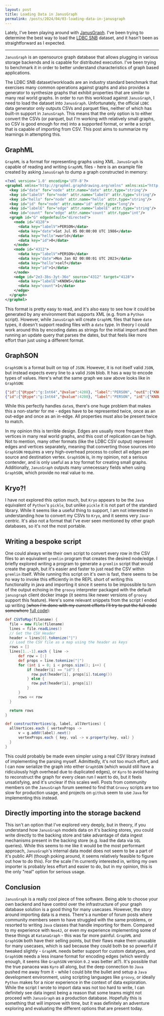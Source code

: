 ```yaml
---
layout: post
title: Loading Data in JanusGraph
permalink: /posts/2024/04/03-loading-data-in-janusgraph
---
```


Lately, I've been playing around with [JanusGraph](https://janusgraph.org/).
I've been trying to determine the best way to load the [LDBC
SNB](https://ldbcouncil.org/benchmarks/snb/k) dataset, and it hasn't been as
straightforward as I expected.

---

`JanusGraph` is an opensource graph database that allows plugging in various
storage backends and is capable for distributed execution. I've been trying to
benchmark it in order to better understand characteristics of graph based
applications.

The LDBC SNB dataset/workloads are an industry standard benchmark that exercises
many common operations against graphs and also provides a generator to
synthesize graphs that exhibit properties that are similar to many real world
graphs. In order to run this workload against `JanusGraph`, I need to load the
dataset into `JanusGraph`. Unfortunately, the official `LDBC` data generator
only outputs CSVs and parquet files, neither of which has built-in support in
`JanusGraph`. This means that the only option is to either convert the CSVs
(or parquet, but I'm working with relatively small graphs, so CSV is good
enough for me) into a supported format, or write a script that is capable of
importing from CSV. This post aims to summarize my learnings in
attempting this.

## GraphML

`GraphML` is a format for representing graphs using XML. `JanusGraph` is capable
of reading and writing `GraphML` files - here is an example file created by
asking `JanusGraph` to dump a graph constructed in memory:

```xml
<?xml version='1.0' encoding='UTF-8'?>
<graphml xmlns="http://graphml.graphdrawing.org/xmlns" xmlns:xsi="http://www.w3.org/2001/XMLSchema-instance" xsi:schemaLocation="http://graphml.graphdrawing.org/xmlns http://graphml.graphdrawing.org/xmlns/1.1/graphml.xsd">
  <key id="date" for="node" attr.name="date" attr.type="string"/>
  <key id="labelV" for="node" attr.name="labelV" attr.type="string"/>
  <key id="hello" for="node" attr.name="hello" attr.type="string"/>
  <key id="id" for="node" attr.name="id" attr.type="long"/>
  <key id="labelE" for="edge" attr.name="labelE" attr.type="string"/>
  <key id="count" for="edge" attr.name="count" attr.type="int"/>
  <graph id="G" edgedefault="directed">
    <node id="4128">
      <data key="labelV">PERSON</data>
      <data key="date">Sat Jul 05 00:00:00 UTC 1986</data>
      <data key="hello">world</data>
      <data key="id">0</data>
    </node>
    <node id="4312">
      <data key="labelV">PERSON</data>
      <data key="date">Mon Jan 02 00:00:01 UTC 2023</data>
      <data key="hello">self</data>
      <data key="id">1</data>
    </node>
    <edge id="2e3-3bs-3yt-36o" source="4312" target="4128">
      <data key="labelE">KNOWS</data>
      <data key="count">1</data>
    </edge>
  </graph>
</graphml>
```

This format is pretty easy to read, and it's also easy to see how it could be
generated by any environment that supports XML (e.g. from a `Python` script).
However, while `JanusGraph` will create `GraphML` files that have `date` types,
it doesn't support reading files with a `date` type. In theory I could work
around this by encoding dates as strings for the initial import and then running
an update query that parses the dates, but that feels like more effort than just
using a different format.

## GraphSON

`GraphSON` is a format built on top of `JSON`. However, it is not itself valid
`JSON`, but instead expects every line to a valid `JSON` blob. It has a way to
encode types of values. Here's what the same graph we saw above looks like in
`GraphSON`:

```json
{"id":{"@type":"g:Int64","@value":4208}, "label":"PERSON", "outE":{"KNOWS":[{"inV":{"@type":"g:Int64","@value":4200}}]}, "properties":{"date":[{"value":{"@type":"g:Date","@value":1672617601234}}],"hello":[{"value": "self"}],"id":[{"value": 1}]}}
{"id":{"@type":"g:Int64","@value":4200}, "label":"PERSON", "inE":{"KNOWS":[{"outV":{"@type":"g:Int64","@value":4208}}]}, "properties":{"date":[{"value":{"@type":"g:Date","@value":520905600000}}],"hello":[{"value":"world"}],"id":[{"value":{"@type":"g:Int32","@value":0}}]}}
```

While this perfectly handles `date`s, there's one huge problem that makes this a
non-starter for me - edges have to be represented twice, once as an out-edge and
once as an in-edge. All properties must also be present twice to match.

In my opinion this is terrible design. Edges are usually more frequent than
vertices in many real world graphs, and this cost of replication can be high.
Not to mention, many other formats (like the LDBC CSV output) represent edges
and vertices separately, meaning that converting those sources into `GraphSON`
requires a very high-overhead process to collect all edges per source and
destination vertex. `GraphSON` is, in my opinion, not a serious contender, and
is only useful as a toy format for creating small graphs. Additionally,
`JanusGraph` outputs many unnecessary fields when using `GraphSON`, which
provide no real value to me.

## Kryo?!

I have not explored this option much, but `Kryo` appears to be the `Java`
equivalent of `Python`'s `pickle`, but unlike `pickle` it is not part of the
standard library. While it seems like a useful thing to support, I am not
interested in understanding how to convert my CSVs to `Kryo`, and it seems very
`Java`-centric. It's also not a format that I've ever seen mentioned by other
graph databases, so it's not the most portable.

## Writing a bespoke script

One could always write their own script to convert every row in the CSV files to
an equivalent `gremlin` program that creates the desired node/edge. I briefly
explored writing a program to generate a `gremlin` script that would create the
graph, but it's easier and faster to just read the CSV within `gremlin` itself.
While running this script on it's own is fast, there seems to be no way to
invoke this efficiently in the REPL short of writing this functionality in java
and importing it since it seems to be impossible to turn of the output echoing
in the `groovy` interpreter packaged with the default `janusgraph` client docker
image (it seems like newer versions of `groovy` support this feature). Here's
some relevant snippets from the script I ended up writing (~~when I'm done with my
current efforts I'll try to put the full code somewhere~~ [full
code](https://gist.github.com/aneeshdurg/19441eff1a315aeec417509ecd0e297d)):

```groovy
def CSVToMap(filename) {
  file = new File(filename)
  lines = file.readLines()
  // Get the CSV Header
  header = lines[0].tokenize("|")
  // Load the CSV file as a map using the header as keys
  rows = []
  lines[1..-1].each { line ->
      def row = [:]
      def props = line.tokenize("|")
      for (int i = 0; i < props.size(); i++) {
          if (header[i] == "id") {
            row.put(header[i], props[i].toLong())
          } else {
            row.put(header[i], props[i])
          }
      }
      rows << row
  }

  return rows
}

def constructVertices(g, label, allVertices) {
  allVertices.each { vertexProps ->
      v = g.addV(label).next()
      vertexProps.each { key, val -> v.property(key, val) }
  }
}
```

This could probably be made even simpler using a real CSV library instead of
implementing the parsing myself. Admittedly, it's not too much effort, and I can
now serialize the graph into either `GraphSON` (which would still have a
ridiculously high overhead due to duplicated edges), or `Kyro` to avoid having
to reconstruct the graph for every clean run I want to do, but it feels
unsatisfying, and it's unclear if this scales well. Posts from community members
on the `JanusGraph` forum seemed to find that `Groovy` scripts are too slow for
production usage, and projects on `github` seem to use `Java` for implementing
this instead.

## Directly importing into the storage backend

This isn't an option that I've explored very deeply, but in theory, if you
understand how `JanusGraph` models data on it's backing stores, you could write
directly to the backing store and take advantage of data ingest mechanisms
present in the backing store (e.g. load the data via `SQL` queries). While this
seems to me like it would be the most performant approach, `JanusGraph`'s
internal data model does not seem to be a part of it's public API (though poking
around, it seems relatively feasible to figure out how to do this). For the
scale I'm currently interested in, writing my own importer is probably less
effort and easier to do, but in my opinion, this is the only "real" option for
serious usage.

## Conclusion

`JanusGraph` is a really cool piece of free software. Being able to choose your
own backend and have control over the infrastructure of your graph database
solution is a good thing for many usecases. However, the story around importing
data is a mess. There's a number of forum posts where community members seem to
have struggled with the same problems, or resorted to writing `Java` classes
that handle importing for them. Compared to my experience with `Neo4J`, or even
my experience implementing some of these things at `KatanaGraph` - this was far
more painful. `GraphML` and `GraphSON` both have their selling points, but their
flaws make them unusable for many usecases, which is sad because they could both
be so powerful if tweaked slightly - `GraphML` needs better support for custom
datatypes, and `GraphSON` needs a less insane format for encoding edges (which
weirdly enough, it seems like `GraphSON` version `0.2` was better at?). It's
possible that the true panacea was `Kyro` all along, but the deep connection to
`Java` pushed me away from it - while I could bite the bullet and setup a `Java`
development environment, using scripting languages like `groovy`, or ideally
`Python` makes for a nicer experience in the context of data exploration. While
the script I wrote to import data was not too hard to write, I can definitely
see data ingest being a reason that some teams might not proceed with
`JanusGraph` as a production database. Hopefully this is something that will
improve with time, but it was definitely an adventure exploring and evaluating
the different options that are present today.
